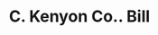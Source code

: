 ---
doi: 10.7916/D8GT708W
date_other: '1890'
date_other_textual: 1890-1899
form: printed ephemera
genre:
- Invoices
name:
- C. Kenyon Co.
object_in_context_url: https://biggert.cul.columbia.edu/items/view/ave_biggert_00847
subject_hierarchical_geographic:
- New York, New York, United States
subject_name:
- C. Kenyon Co.
title: C. Kenyon Co.. Bill
sort_title: C. Kenyon Co.. Bill
call_number: ave_biggert_00847
coordinates:
- 40.69277777777778,-73.99027777777778
pid: ave_biggert_00847
identifiers: ave_biggert_00847
permalink: /biggert/ave_biggert_00847/
layout: iiif-image-page
---